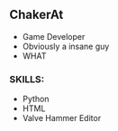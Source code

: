 ## ChakerAt
- Game Developer
- Obviously a insane guy
- WHAT
### SKILLS:
- Python
- HTML
- Valve Hammer Editor

<!---
cha-at/cha-at is a ✨ special ✨ repository because its `README.md` (this file) appears on your GitHub profile.
You can click the Preview link to take a look at your changes.
--->
